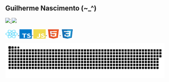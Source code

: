 ## Guilherme Nascimento (~_^)

 <div>
  <a href="https://github.com/guilhermeg2k">
  <img height="180em" src="https://github-readme-stats.vercel.app/api?username=guilhermeg2k&show_icons=true&theme=react&include_all_commits=true&count_private=true"/>
  <img height="180em" src="https://github-readme-stats.vercel.app/api/top-langs/?username=guilhermeg2k&layout=compact&langs_count=7&theme=react"/>
</div>
<div style="display: inline_block"><br>
    <img align="center" alt="react" height="30" width="40" src="https://raw.githubusercontent.com/devicons/devicon/master/icons/react/react-original.svg">
    <img align="center" alt="typescript" height="30" width="40" src="https://raw.githubusercontent.com/devicons/devicon/master/icons/typescript/typescript-plain.svg">
    <img align="center" alt="javascript" height="30" width="40" src="https://raw.githubusercontent.com/devicons/devicon/master/icons/javascript/javascript-plain.svg">
    <img align="center" alt="HTML" height="30" width="40" src="https://raw.githubusercontent.com/devicons/devicon/master/icons/html5/html5-original.svg">
    <img align="center" alt="CSS" height="30" width="40" src="https://raw.githubusercontent.com/devicons/devicon/master/icons/css3/css3-original.svg">
    
</div>
  <div>

  ![Snake animation](https://github.com/guilhermeg2k/guilhermeg2k/blob/output/github-contribution-grid-snake.svg)
  </div>
  
  ##
<!--
<div> 
 	<a href="https://www.twitch.tv/rafaballerinii" target="_blank"><img src="https://img.shields.io/badge/Twitch-9146FF?style=for-the-badge&logo=twitch&logoColor=white" target="_blank"></a>
 <a href="https://discord.gg/G9GPg5SA75" target="_blank"><img src="https://img.shields.io/badge/Discord-7289DA?style=for-the-badge&logo=discord&logoColor=white" target="_blank"></a> 
  <a href = "mailto:contato@rafaballerini.tech"><img src="https://img.shields.io/badge/-Gmail-%23333?style=for-the-badge&logo=gmail&logoColor=white" target="_blank"></a>
  <a href="https://www.linkedin.com/in/rafaella-ballerini-45875016a" target="_blank"><img src="https://img.shields.io/badge/-LinkedIn-%230077B5?style=for-the-badge&logo=linkedin&logoColor=white" target="_blank"></a> 
  ![Snake animation](https://github.com/rafaballerini/rafaballerini/blob/output/github-contribution-grid-snake.svg)
</div>
-->
